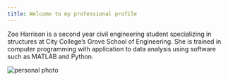 ```yaml
---
title: Welcome to my professional profile
---
```

Zoe Harrison is a second year civil engineering student specializing in structures at City College’s  Grove School of Engineering. She is trained in computer programming with application to data analysis using software such as MATLAB and Python.

![personal photo](/zoeharrison.github.io/docs/assets/personal-photo.jpeg)
